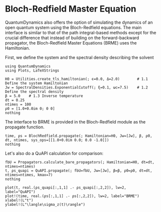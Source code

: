 # Bloch-Redfield Master Equation

QuantumDynamics also offers the option of simulating the dynamics of an open quantum system using the Bloch-Redfield equations. The main interface is similar to that of the path integral-based methods except for the crucial difference that instead of building on the forward-backward propagator, the Bloch-Redfield Master Equations (BRME) uses the Hamiltonian.

First, we define the system and the spectral density describing the solvent
```@example brme_eg1
using QuantumDynamics
using Plots, LaTeXStrings

H0 = Utilities.create_tls_hamiltonian(; ϵ=0.0, Δ=2.0)        # 1.1 Define the system Hamiltonian
Jw = SpectralDensities.ExponentialCutoff(; ξ=0.1, ωc=7.5)    # 1.2 Define the spectral density
β = 5.0    # 1.3 Inverse temperature
dt = 0.25
ntimes = 100
ρ0 = [1.0+0.0im 0; 0 0]
nothing
```

The interface to BRME is provided in the Bloch-Redfield module as the propagate function.
```@example brme_eg1
time, ρs = BlochRedfield.propagate(; Hamiltonian=H0, Jw=[Jw], β, ρ0, dt, ntimes, sys_ops=[[1.0+0.0im 0.0; 0.0 -1.0]])
nothing
```

Let's also do a QuAPI calculation for comparison:
```@example brme_eg1
fbU = Propagators.calculate_bare_propagators(; Hamiltonian=H0, dt=dt, ntimes=ntimes)
t, ρs_quapi = QuAPI.propagate(; fbU=fbU, Jw=[Jw], β=β, ρ0=ρ0, dt=dt, ntimes=ntimes, kmax=7)
nothing
```

```@example brme_eg1
plot(t, real.(ρs_quapi[:,1,1] .- ρs_quapi[:,2,2]), lw=2, label="QuAPI")
plot!(time, real.(ρs[:,1,1] .- ρs[:,2,2]), lw=2, label="BRME")
xlabel!(L"t")
ylabel!(L"\langle\sigma_z(t)\rangle")
```
